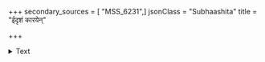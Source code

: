 +++
secondary_sources = [ "MSS_6231",]
jsonClass = "Subhaashita"
title = "ईदृशं कारयेन्"

+++

<details><summary>Text</summary>

ईदृशं कारयेन् न्यासं येन श्रेयो भविष्यति।  
अन्येऽपि दुष्टमन्त्रेण न हिंसन्ति कदाचन॥
</details>
